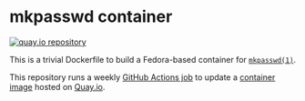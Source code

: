 # mkpasswd container

[![quay.io repository](https://img.shields.io/badge/updated-2025--07--13-green)](https://quay.io/repository/coreos/mkpasswd)

This is a trivial Dockerfile to build a Fedora-based container for [`mkpasswd(1)`](https://github.com/rfc1036/whois).

This repository runs a weekly [GitHub Actions job](https://github.com/coreos/mkpasswd-container/actions/workflows/containers.yml) to update a [container image](https://quay.io/repository/coreos/mkpasswd) hosted on [Quay.io](https://quay.io/).
